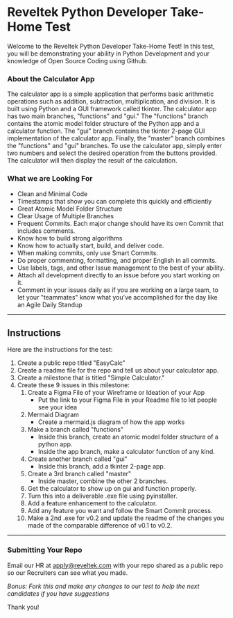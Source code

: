 # Reveltek Python Developer Take-Home Test
Welcome to the Reveltek Python Developer Take-Home Test! In this test, you will be demonstrating your ability in Python Development and your knowledge of Open Source Coding using Github.

### About the Calculator App

The calculator app is a simple application that performs basic arithmetic operations such as addition, subtraction, multiplication, and division. It is built using Python and a GUI framework called tkinter. The calculator app has two main branches, "functions" and "gui."
The "functions" branch contains the atomic model folder structure of the Python app and a calculator function. The "gui" branch contains the tkinter 2-page GUI implementation of the calculator app. Finally, the "master" branch combines the "functions" and "gui" branches.
To use the calculator app, simply enter two numbers and select the desired operation from the buttons provided. The calculator will then display the result of the calculation.

### What we are Looking For
- Clean and Minimal Code
- Timestamps that show you can complete this quickly and efficiently
- Great Atomic Model Folder Structure
- Clear Usage of Multiple Branches
- Frequent Commits. Each major change should have its own Commit that includes comments.
- Know how to build strong algorithms
- Know how to actually start, build, and deliver code.
- When making commits, only use Smart Commits.
- Do proper commenting, formatting, and proper English in all commits.
- Use labels, tags, and other Issue management to the best of your ability.
- Attach all development directly to an issue before you start working on it.
- Comment in your issues daily as if you are working on a large team, to let your "teammates" know what you've accomplished for the day like an Agile Daily Standup
-----

## Instructions
Here are the instructions for the test:
1. Create a public repo titled "EasyCalc"
3. Create a readme file for the repo and tell us about your calculator app.
5. Create a milestone that is titled "Simple Calculator."
6. Create these 9 issues in this milestone:
   1. Create a Figma File of your Wireframe or Ideation of your App
      - Put the link to your Figma File in your Readme file to let people see your idea    
   3. Mermaid Diagram
      - Create a mermaid.js diagram of how the app works
   4. Make a branch called "functions"
      - Inside this branch, create an atomic model folder structure of a python app.
      - Inside the app branch, make a calculator function of any kind.
   5. Create another branch called "gui"
      - Inside this branch, add a tkinter 2-page app.
   6. Create a 3rd branch called "master"
      - Inside master, combine the other 2 branches.
   7. Get the calculator to show up on gui and function properly.
   8. Turn this into a deliverable .exe file using pyinstaller.
   9. Add a feature enhancement to the calculator.
   10. Add any feature you want and follow the Smart Commit process.
   11. Make a 2nd .exe for v0.2 and update the readme of the changes you made of the comparable difference of v0.1 to v0.2.
-----

### Submitting Your Repo
Email our HR at apply@reveltek.com with your repo shared as a public repo so our Recruiters can see what you made.

_Bonus: Fork this and make any changes to our test to help the next candidates if you have suggestions_

Thank you!




